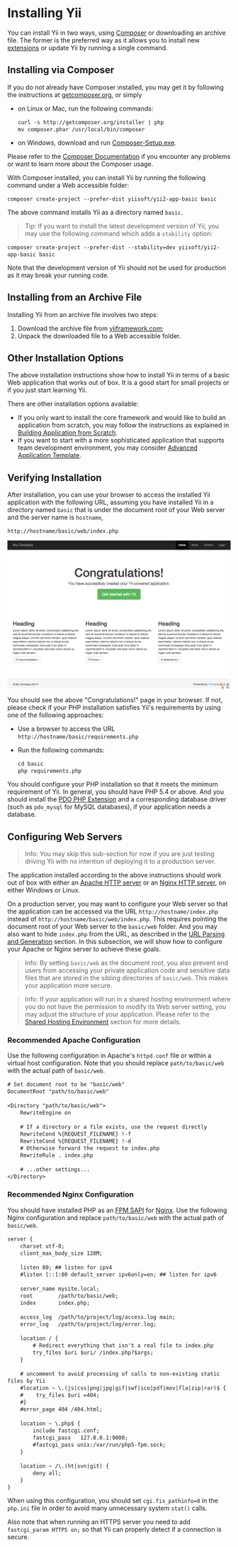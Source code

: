 Installing Yii
==============

You can install Yii in two ways, using [Composer](http://getcomposer.org/) or downloading an archive file.
The former is the preferred way as it allows you to install new [extensions](structure-extensions.md)
or update Yii by running a single command.


Installing via Composer <a name="installing-via-composer"></a>
-----------------------

If you do not already have Composer installed, you may get it by following the instructions at
[getcomposer.org](https://getcomposer.org/download/), or simply

* on Linux or Mac, run the following commands:

  ```
  curl -s http://getcomposer.org/installer | php
  mv composer.phar /usr/local/bin/composer
  ```
* on Windows, download and run [Composer-Setup.exe](https://getcomposer.org/Composer-Setup.exe).

Please refer to the [Composer Documentation](https://getcomposer.org/doc/) if you encounter any
problems or want to learn more about the Composer usage.

With Composer installed, you can install Yii by running the following command under a Web accessible folder:

```
composer create-project --prefer-dist yiisoft/yii2-app-basic basic
```

The above command installs Yii as a directory named `basic`.

> Tip: If you want to install the latest development version of Yii, you may use the following command
which adds a `stability` option:
```
composer create-project --prefer-dist --stability=dev yiisoft/yii2-app-basic basic
```
Note that the development version of Yii should not be used for production as it may break your running code.


Installing from an Archive File <a name="installing-from-archive-file"></a>
-------------------------------

Installing Yii from an archive file involves two steps:

1. Download the archive file from [yiiframework.com](http://www.yiiframework.com/download/yii2-basic);
2. Unpack the downloaded file to a Web accessible folder.


Other Installation Options <a name="other-installation-options"></a>
--------------------------

The above installation instructions show how to install Yii in terms of a basic Web application that works out of box.
It is a good start for small projects or if you just start learning Yii.

There are other installation options available:

* If you only want to install the core framework and would like to build an application from scratch,
  you may follow the instructions as explained in [Building Application from Scratch](tutorial-start-from-scratch.md).
* If you want to start with a more sophisticated application that supports team development environment,
  you may consider [Advanced Application Template](tutorial-advanced-app.md).


Verifying Installation <a name="verifying-installation"></a>
----------------------

After installation, you can use your browser to access the installed Yii application with the following URL,
assuming you have installed Yii in a directory named `basic` that is under the document root of your Web server
and the server name is `hostname`,

```
http://hostname/basic/web/index.php
```

![Successful Installation of Yii](images/start-app-installed.png)

You should see the above "Congratulations!" page in your browser. If not, please check if your PHP installation satisfies
Yii's requirements by using one of the following approaches:

* Use a browser to access the URL `http://hostname/basic/requirements.php`
* Run the following commands:

  ```
  cd basic
  php requirements.php
  ```

You should configure your PHP installation so that it meets the minimum requirement of Yii.
In general, you should have PHP 5.4 or above. And you should install
the [PDO PHP Extension](http://www.php.net/manual/en/pdo.installation.php) and a corresponding database driver
(such as `pdo_mysql` for MySQL databases), if your application needs a database.


Configuring Web Servers <a name="configuring-web-servers"></a>
-----------------------

> Info: You may skip this sub-section for now if you are just testing driving Yii with no intention
  of deploying it to a production server.

The application installed according to the above instructions should work out of box with either
an [Apache HTTP server](http://httpd.apache.org/) or an [Nginx HTTP server](http://nginx.org/), on
either Windows or Linux.

On a production server, you may want to configure your Web server so that the application can be accessed
via the URL `http://hostname/index.php` instead of `http://hostname/basic/web/index.php`. This
requires pointing the document root of your Web server to the `basic/web` folder. And you may also
want to hide `index.php` from the URL, as described in the [URL Parsing and Generation](runtime-url-handling.md) section.
In this subsection, we will show how to configure your Apache or Nginx server to achieve these goals.

> Info: By setting `basic/web` as the document root, you also prevent end users from accessing
your private application code and sensitive data files that are stored in the sibling directories
of `basic/web`. This makes your application more secure.

> Info: If your application will run in a shared hosting environment where you do not have the permission
to modify its Web server setting, you may adjust the structure of your application. Please refer to
the [Shared Hosting Environment](tutorial-shared-hosting.md) section for more details.


### Recommended Apache Configuration <a name="recommended-apache-configuration"></a>

Use the following configuration in Apache's `httpd.conf` file or within a virtual host configuration. Note that you
should replace `path/to/basic/web` with the actual path of `basic/web`.

```
# Set document root to be "basic/web"
DocumentRoot "path/to/basic/web"

<Directory "path/to/basic/web">
    RewriteEngine on

    # If a directory or a file exists, use the request directly
    RewriteCond %{REQUEST_FILENAME} !-f
    RewriteCond %{REQUEST_FILENAME} !-d
    # Otherwise forward the request to index.php
    RewriteRule . index.php

    # ...other settings...
</Directory>
```


### Recommended Nginx Configuration <a name="recommended-nginx-configuration"></a>

You should have installed PHP as an [FPM SAPI](http://php.net/install.fpm) for [Nginx](http://wiki.nginx.org/).
Use the following Nginx configuration and replace `path/to/basic/web` with the actual path of `basic/web`.

```
server {
    charset utf-8;
    client_max_body_size 128M;

    listen 80; ## listen for ipv4
    #listen [::]:80 default_server ipv6only=on; ## listen for ipv6

    server_name mysite.local;
    root        /path/to/basic/web;
    index       index.php;

    access_log  /path/to/project/log/access.log main;
    error_log   /path/to/project/log/error.log;

    location / {
        # Redirect everything that isn't a real file to index.php
        try_files $uri $uri/ /index.php?$args;
    }

    # uncomment to avoid processing of calls to non-existing static files by Yii
    #location ~ \.(js|css|png|jpg|gif|swf|ico|pdf|mov|fla|zip|rar)$ {
    #    try_files $uri =404;
    #}
    #error_page 404 /404.html;

    location ~ \.php$ {
        include fastcgi.conf;
        fastcgi_pass   127.0.0.1:9000;
        #fastcgi_pass unix:/var/run/php5-fpm.sock;
    }

    location ~ /\.(ht|svn|git) {
        deny all;
    }
}
```

When using this configuration, you should set `cgi.fix_pathinfo=0` in the `php.ini` file
in order to avoid many unnecessary system `stat()` calls.

Also note that when running an HTTPS server you need to add `fastcgi_param HTTPS on;` so that Yii
can properly detect if a connection is secure.
